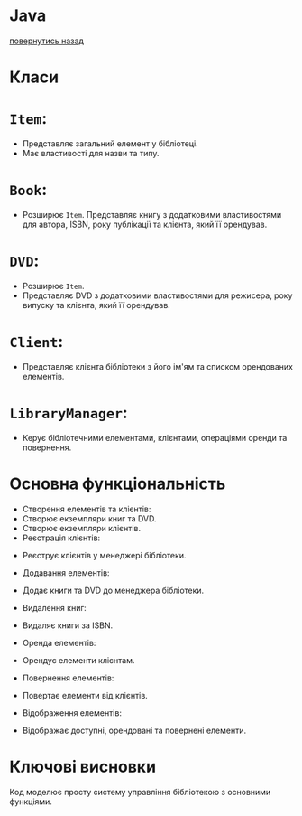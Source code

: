 # Java
[повернутись назад](https://github.com/BlackCNP/Java/blob/main/README.md)

# Класи

# `Item`:
+ Представляє загальний елемент у бібліотеці.
+ Має властивості для назви та типу.
# `Book`:
+ Розширює `Item`.
Представляє книгу з додатковими властивостями для автора, ISBN, року публікації та клієнта, який її орендував.
# `DVD`:
+ Розширює `Item`.
+ Представляє DVD з додатковими властивостями для режисера, року випуску та клієнта, який її орендував.
# `Client`:
+ Представляє клієнта бібліотеки з його ім'ям та списком орендованих елементів.
# `LibraryManager`:
+ Керує бібліотечними елементами, клієнтами, операціями оренди та повернення.
# Основна функціональність

+ Створення елементів та клієнтів:
+ Створює екземпляри книг та DVD.
+ Створює екземпляри клієнтів.
+ Реєстрація клієнтів:
- Реєструє клієнтів у менеджері бібліотеки.
+ Додавання елементів:
- Додає книги та DVD до менеджера бібліотеки.
+ Видалення книг:
- Видаляє книги за ISBN.
+ Оренда елементів:
- Орендує елементи клієнтам.
+ Повернення елементів:
- Повертає елементи від клієнтів.
+ Відображення елементів:
- Відображає доступні, орендовані та повернені елементи.

# Ключові висновки


Код моделює просту систему управління бібліотекою з основними функціями.

